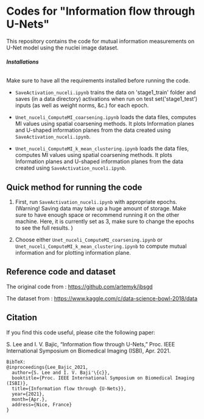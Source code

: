 # **Codes for "Information flow through U-Nets"**

This repository contains the code for mutual information measurements on U-Net model using the nuclei image dataset.


###### **Installations**

Make sure to have all the requirements installed before running the code. 

* `SaveActivation_nuceli.ipynb` trains the data on 'stage1_train' folder and saves (in a data directory) activations when run on test set('stage1_test') inputs (as well as weight norms, &c.) for each epoch.

* `Unet_nuceli_ComputeMI_coarsening.ipynb` loads the data files, computes MI values using spatial coarsening methods. It plots Information planes and U-shaped information planes from the data created using  `SaveActivation_nuceli.ipynb`.

* `Unet_nuceli_ComputeMI_k_mean_clustering.ipynb` loads the data files, computes MI values using spatial coarsening methods. It plots Information planes and U-shaped information planes from the data created using `SaveActivation_nuceli.ipynb`.


## **Quick method for running the code**

1. First, run `SaveActivation_nuceli.ipynb` with appropriate epochs. (Warning! Saving data may take up a huge amount of storage. Make sure to have enough space or recommend running it on the other machine. Here, it is currently set as 3, make sure to change the epochs to see the full results. )

2. Choose either `Unet_nuceli_ComputeMI_coarsening.ipynb` or `Unet_nuceli_ComputeMI_k_mean_clustering.ipynb` to compute mutual information and for plotting information plane.



## **Reference code and dataset**

The original code from : https://github.com/artemyk/ibsgd 

The dataset from : https://www.kaggle.com/c/data-science-bowl-2018/data


## **Citation**

If you find this code useful, please cite the following paper:

S. Lee and I. V. Bajic, “Information flow through U-Nets,” Proc. IEEE International Symposium on Biomedical Imaging (ISBI), Apr. 2021.

 
```
BibTeX:
@inproceedings{Lee_Bajic_2021,
  author={S. Lee and I. V. Baji'\{c}},
  booktitle={Proc. IEEE International Symposium on Biomedical Imaging (ISBI)},
  title={Information flow through {U-Nets}},
  year={2021},
  month={Apr.},
  address={Nice, France}
}
```


